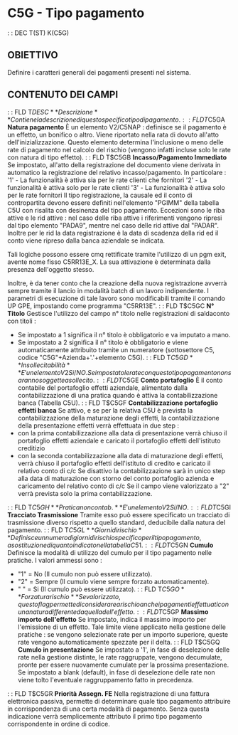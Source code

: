 # C5G - Tipo pagamento
 :  : DEC T(ST) K(C5G)
## OBIETTIVO
Definire i caratteri generali dei pagamenti presenti nel sistema.
## CONTENUTO DEI CAMPI
 :  : FLD T$DESC **Descrizione**
Contiene la descrizione di questo specifico tipo di pagamento.
 :  : FLD T$C5GA **Natura pagamento**
È un elemento V2/C5NAP :  definisce se il pagamento è un effetto, un bonifico o altro. Viene riportato nella rata di dovuto all'atto dell'inizializzazione. Questo elemento determina l'inclusione o meno delle rate di pagamento nel calcolo del rischio (vengono infatti incluse solo le rate con natura di tipo effetto).
 :  : FLD T$C5GB **Incasso/Pagamento Immediato**
Se impostato, all'atto della registrazione del documento viene derivata in automatico la registrazione del relativo incasso/pagamento.
In particolare  : 
'1' - La funzionalità è attiva sia per le rate clienti che fornitori
'2' - La funzionalità è attiva solo per le rate clienti
'3' - La funzionalità è attiva solo per le rate fornitori
Il tipo registrazione, la causale ed il conto di contropartita devono essere definiti nell'elemento "PGIMM" della tabella C5U con risalita con desinenza del tipo pagamento.
Eccezioni sono le riba attive e le rid attive :  nel caso delle riba attive i riferimenti vengono ripresi dal tipo elemento "PADA9", mentre nel caso delle rid attive dal "PADAR".
Inoltre per le rid la data registrazione è la data di scadenza della rid ed il conto viene
ripreso dalla banca aziendale se indicata.

Tali logiche possono essere cmq rettificate tramite l'utilizzo di un pgm exit, avente nome fisso C5RR13E_X. La sua attivazione è determinata dalla presenza dell'oggetto stesso.

Inoltre, è da tener conto che la creazione della nuova registrazione avverrà sempre tramite il lancio in modalità batch di un lavoro indipendente. I parametri di esecuzione di tale lavoro sono modificabili tramite il comando UP GPE, impostando come programma "C5RR13E".
 :  : FLD T$C5GC **N° Titolo**
Gestisce l'utilizzo del campo n° titolo nelle registrazioni di saldaconto con titoli : 
- Se impostato a 1 significa il n° titolo è obbligatorio e va imputato a mano.
- Se impostato a 2 significa il n° titolo è obbligatorio e viene automaticamente attribuito tramite un numeratore (sottosettore C5, codice "C5G"+Azienda+'.'+elemento C5G).
 :  : FLD T$C5GD **Insollecitabilità**
E' un elemento V2Si/NO. Se impostato le rate con questo tipo pagamento non saranno soggette a sollecito.
 :  : FLD T$C5GE **Conto portafoglio**
È il conto contabile del portafoglio effetti aziendale, alimentato dalla contabilizzazione di una pratica quando è attiva la contabilizzazione banca (Tabella C5U).
 :  : FLD T$C5GF **Contabilizzazione portafoglio effetti banca**
Se attivo, e se per la relativa C5U è prevista la contabilizzazione della maturazione degli effetti, la contabilizzazione della presentazione effetti verrà effettuata in due step : 
- con la prima contabilizzazione alla data di presentazione verrà chiuso il portafoglio effetti aziendale e caricato il portafoglio effetti dell'istituto creditizio
- con la seconda contabilizzazione alla data di maturazione degli effetti, verrà chiuso il portafoglio effetti dell'istituto di credito e caricato il relativo conto di c/c
Se disattivo la contabilizzazione sarà in unico step alla data di maturazione con storno del conto portafoglio azienda e caricamento del relativo conto di c/c
Se il campo viene valorizzato a "2" verrà prevista solo la prima contabilizzazione.

 :  : FLD T$C5GH **Pratica non contab.**
E' un elemento V2Si/NO.
 :  : FLD T$C5GI **Tracciato Trasmissione**
Tramite esso può essere specificato un tracciato di trasmissione diverso rispetto a quello standard, deducibile dalla natura del pagamento.
 :  : FLD T$C5GL **Giorni di rischio**
Definisce un numero di giorni di rischio specifico per il tipo pagamento, a sostituzione di quanto indicato nella tabella C51.
 :  : FLD T$C5GN **Cumulo**
Definisce la modalità di utilizzo del cumulo per il tipo pagamento nelle pratiche. I valori ammessi sono : 
- "1" = No (Il cumulo non può essere utilizzato).
- "2" = Sempre (Il cumulo viene sempre forzato automaticamente).
- " " = Si (Il cumulo può essere utilizzato).
 :  : FLD T$C5GO **Forzatura rischio**
Se valorizzato, questo flag permette di considerare a rischio anche i pagamenti effettuati con una natura differente da quella dell'effetto.
 :  : FLD T$C5GP **Massimo importo dell'effetto**
Se impostato, indica il massimo importo per l'emissione di un effetto. Tale limite viene applicato nella gestione delle pratiche :  se vengono selezionate rate per un importo superiore, queste rate vengono automaticamente spezzate per il delta.
 :  : FLD T$C5GQ **Cumulo in presentazione**
Se impostato a '1', in fase di deselezione delle rate nella gestione distinte,
le rate raggruppate, vengono decumulate, pronte per essere nuovamente cumulate per la prossima
presentazione.
Se impostato a blank (default), in fase di deselezione delle rate non viene tolto l'eventuale
raggruppamento fatto in precedenza.

 :  : FLD T$C5GR **Priorità Assegn. FE**
Nella registrazione di una fattura elettronica passiva, permette di determinare quale tipo pagamento attribuire in corrispondenza di una certa modalità di pagamento.
Senza questa indicazione verrà semplicemente attributo il primo tipo pagamento corrispondente in ordine di codice.

